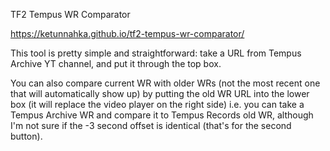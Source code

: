 TF2 Tempus WR Comparator

https://ketunnahka.github.io/tf2-tempus-wr-comparator/

This tool is pretty simple and straightforward: take a URL from Tempus Archive YT channel, and put it through the top box.

You can also compare current WR with older WRs (not the most recent one that will automatically show up) by putting the old WR URL into the lower box (it will replace the video player on the right side) i.e. you can take a Tempus Archive WR and compare it to Tempus Records old WR, although I'm not sure if the -3 second offset is identical (that's for the second button).
